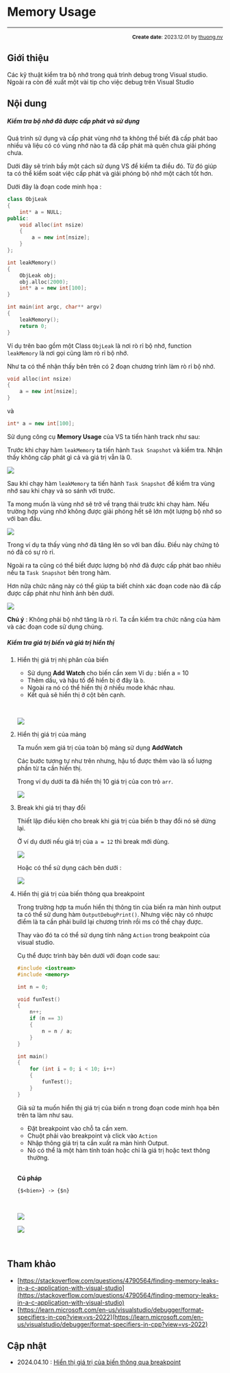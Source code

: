 #  Memory Usage
---
<p style="text-align: right; font-size:12px;">
<b>Create date</b>: 2023.12.01 by <a href="#">thuong.nv</a>
</p>


## Giới thiệu

Các kỹ thuật kiểm tra bộ nhớ trong quá trình debug trong Visual studio. Ngoài ra còn đề xuất một vài tip cho việc debug trên Visual Studio

## Nội dung

##### Kiểm tra bộ nhớ đã được cấp phát và sử dụng

Quá trình sử dụng và cấp phát vùng nhớ ta không thể biết đã cấp phát bao nhiều và liệu có có vùng nhớ nào ta đã cấp phát mà quên chưa giải phóng chưa.

Dưới đây sẽ trình bầy một cách sử dụng VS để kiểm ta điều đó. Từ đó giúp ta có thể kiểm soát việc cấp phát và giải phóng bộ nhớ một cách tốt hơn.

Dưới đây là đoạn code minh họa :

```cpp
class ObjLeak
{
	int* a = NULL;
public:
	void alloc(int nsize)
	{
		a = new int[nsize];
	}
};

int leakMemory()
{
	ObjLeak obj;
	obj.alloc(2000);
	int* a = new int[100];
}

int main(int argc, char** argv)
{
	leakMemory();
    return 0;
}
```

Ví dụ trên bao gồm một Class ```ObjLeak``` là nơi rò rỉ bộ nhớ, function  ```leakMemory``` là nơi gọi cũng làm rò rỉ bộ nhớ.

Như ta có thể nhận thấy bên trên có 2 đoạn chương trình làm rò rỉ bộ nhớ.

```cpp
void alloc(int nsize)
{
    a = new int[nsize];
}
```

và 

```cpp
int* a = new int[100];

```

Sử dụng công cụ **Memory Usage** của VS ta tiến hành track như sau:

Trước khi chạy hàm  ```leakMemory``` ta tiến hành ```Task Snapshot``` và kiểm tra. Nhận thấy không cấp phát gì cả và giá trị vẫn là 0.

<p class="img-post">
    <img src="./images/mem_before_leak.png" />
</p>

Sau khi chạy hàm  ```leakMemory``` ta tiến hành ```Task Snapshot``` để kiểm tra vùng nhớ sau khi chạy và so sánh với trước.

Ta mong muốn là vùng nhớ sẽ trở về trạng thái trước khi chạy hàm. Nếu trường hợp vùng nhớ không được giải phóng hết sẽ lớn một lượng bộ nhớ so với ban đầu.

<p class="img-post">
    <img src="./images/mem_after_leak.png" />
</p>

Trong ví dụ ta thấy vùng nhớ đã tăng lên so với ban đầu. Điều này chứng tỏ nó đã có sự rò rỉ.

Ngoài ra ta cũng có thể biết được lượng bộ nhớ đã được cấp phát bao nhiêu nếu ta ```Task Snapshot``` bên trong hàm.

Hơn nữa chức năng này có thể giúp ta biết chính xác đoạn code nào đã cấp được cấp phát như hình ảnh bên dưới.

<p class="img-post">
    <img src="./images/mem_leak_track.png" />
</p>

<b>Chú ý</b> : Không phải bộ nhớ tăng là rò rỉ. Ta cần kiểm tra chức năng của hàm và các đoạn code sử dụng chúng.

##### Kiểm tra giá trị biến và giá trị hiển thị

1. Hiển thị giá trị nhị phân của biến <a id="showbinaryvalue"></a>

    - Sử dụng **Add Watch** cho biến cần xem Ví dụ : biến a = 10
    - Thêm dấu, và hậu tố để hiển bị ở đây là ```b```.
    - Ngoài ra nó có thể hiển thị ở nhiều mode khác nhau.
    - Kết quả sẽ hiển thị ở cột bên cạnh.

    </br><!--Section-->
    <p class="img-post">
        <img src="./images/showbinaryvalue.png" />
    </p>

1. Hiển thị giá trị của mảng <a id="showarrayelement"></a>

    Ta muốn xem giá trị của toàn bộ mảng sử dụng **AddWatch**

    Các bước tương tự như trên nhưng, hậu tố được thêm vào là số lượng phần từ ta cần hiển thị.

    Trong ví dụ dưới ta đã hiển thị 10 giá trị của con trỏ ```arr```.

    <p class="img-post">
        <img src="./images/showarrayelement.png" />
    </p>

1. Break khi giá trị thay đổi <a id="breakwhenvaluechanged"></a>

    Thiết lập điều kiện cho break khi giá trị của biến b thay đổi nó sẽ dừng lại.

    Ở ví dụ dưới nếu giá trị của ```a = 12``` thì break mới dùng.

    <p class="img-post">
        <img src="./images/break_condi.png" />
    </p>

    Hoặc có thể sử dụng cách bên dưới :

    <p class="img-post">
        <img src="./images/break_condi_1.png" />
    </p>

1. Hiển thị giá trị của biến thông qua breakpoint <a id="showvalueusebreakpoint"></a>

    Trong trường hợp ta muốn hiển thị thông tin của biến ra màn hình output ta có thể sử dung hàm `OutputDebugPrint()`. Nhưng việc này có nhược điểm là ta cần phải build lại chương trình rồi ms có thể chạy được.

    Thay vào đó ta có thể sử dụng tính năng `Action` trong beakpoint của visual studio.

    Cụ thể được trình bày bên dưới với đoạn code sau:

    ```cpp
    #include <iostream>
    #include <memory>

    int n = 0;

    void funTest()
    {
        n++;
        if (n == 3)
        {
            n = n / a;
        }
    }

    int main()
    {
        for (int i = 0; i < 10; i++)
        {
            funTest();
        }
    }

    ```

    Giả sử ta muốn hiển thị giá trị của biến n trong đoạn code minh họa bên trên ta làm như sau.
    - Đặt breakpoint vào chỗ ta cần xem.
    - Chuột phải vào breakpoint và click vào `Action`
    - Nhập thông giá trị ta cần xuất ra màn hình Output.
    - Nó có thể là một hàm tính toán hoặc chỉ là giá trị hoặc text thông thường.

    </br>

    **Cú pháp**

    ```
    {$<bien>} -> {$n}
    ```

    </br>
    <p class="img-post">
        <img src="./images/break_action.png" />
    </p>

    <p class="img-post">
        <img src="./images/break_condi_set.png" />
    </p>
</br><!--Section-->

## Tham khảo

+ [https://stackoverflow.com/questions/4790564/finding-memory-leaks-in-a-c-application-with-visual-studio](https://stackoverflow.com/questions/4790564/finding-memory-leaks-in-a-c-application-with-visual-studio)
+ [https://learn.microsoft.com/en-us/visualstudio/debugger/format-specifiers-in-cpp?view=vs-2022](https://learn.microsoft.com/en-us/visualstudio/debugger/format-specifiers-in-cpp?view=vs-2022)

## Cập nhật

* 2024.04.10 : [Hiển thị giá trị của biến thông qua breakpoint](#showvalueusebreakpoint)


